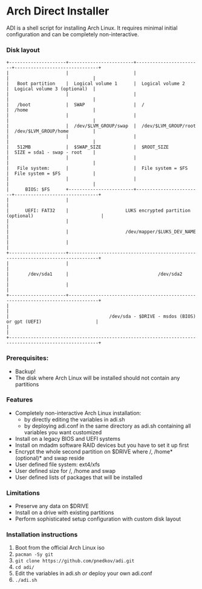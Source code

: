 # Arch Direct Installer

ADI is a shell script for installing Arch Linux. It requires minimal initial configuration and can be completely non-interactive.

### Disk layout

```
+---------------------+------------------------+------------------------+-------------------------------+
|                     |                        |                        |                               |
|   Boot partition    |  Logical volume 1      |  Logical volume 2      |  Logical volume 3 (optional)  |
|                     |                        |                        |                               |
|   /boot             |  SWAP                  |  /                     |  /home                        |
|                     |                        |                        |                               |
|                     |  /dev/$LVM_GROUP/swap  |  /dev/$LVM_GROUP/root  |  /dev/$LVM_GROUP/home         |
|                     |                        |                        |                               |
|   512MB             |  $SWAP_SIZE            |  $ROOT_SIZE            |  SIZE = sda1 - swap - root    |
|                     |                        |                        |                               |
|   File system:      |                        |  File system = $FS     |  File system = $FS            |
|                     |                        |                        |                               |
|      BIOS: $FS      +------------------------+------------------------+-------------------------------+
|                     |                                                                                 |
|      UEFI: FAT32    |                     LUKS encrypted partition (optional)                         |
|                     |                                                                                 |
|                     |                     /dev/mapper/$LUKS_DEV_NAME                                  |
|                     |                                                                                 |
+---------------------+---------------------------------------------------------------------------------+
|                     |                                                                                 |
|       /dev/sda1     |                                 /dev/sda2                                       |
|                     |                                                                                 |
+---------------------+---------------------------------------------------------------------------------+
|                                                                                                       |
|                                     /dev/sda - $DRIVE - msdos (BIOS) or gpt (UEFI)                    |
|                                                                                                       |
+-------------------------------------------------------------------------------------------------------+

```

### Prerequisites:
 * Backup!
 * The disk where Arch Linux will be installed should not contain any partitions


### Features
 * Completely non-interactive Arch Linux installation:
    * by directly editing the variables in adi.sh
    * by deploying adi.conf in the same directory as adi.sh containing all variables you want customized
 * Install on a legacy BIOS and UEFI systems
 * Install on mdadm software RAID devices but you have to set it up first
 * Encrypt the whole second partition on $DRIVE where /, /home*(optional)* and swap reside
 * User defined file system: ext4/xfs
 * User defined size for /, /home and swap
 * User defined lists of packages that will be installed

### Limitations
 * Preserve any data on $DRIVE
 * Install on a drive with existing partitions
 * Perform sophisticated setup configuration with custom disk layout

### Installation instructions
1. Boot from the official Arch Linux iso
2. ```pacman -Sy git```
3. ```git clone https://github.com/pnedkov/adi.git```
4. ```cd adi/```
5. Edit the variables in adi.sh *or* deploy your own adi.conf
6. ```./adi.sh```
